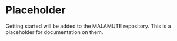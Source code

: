 # Placeholder

Getting started will be added to the MALAMUTE repository.  This is a placeholder for documentation on them.
